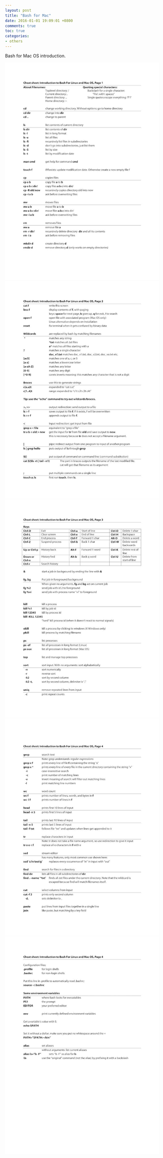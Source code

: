 ```yaml
---
layout: post
title: "Bash for Mac"
date: 2016-01-01 19:09:01 +0800
comments: true
toc: true
categories:
- others
---
```


Bash for Mac OS introduction.

<!--more-->

![image](/myresource/images/bash_mac_20160101_0001.jpg)
![image](/myresource/images/bash_mac_20160101_0002.jpg)
![image](/myresource/images/bash_mac_20160101_0003.jpg)
![image](/myresource/images/bash_mac_20160101_0004.jpg)
![image](/myresource/images/bash_mac_20160101_0005.jpg)